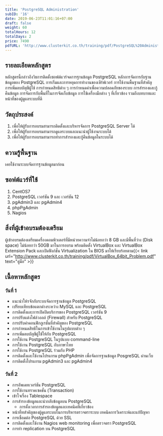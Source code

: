 ```yaml
---
title: 'PostgreSQL Administration'
subID: '16'
date: 2019-06-23T11:01:16+07:00
draft: false
weight: 60
totalHours: 12
totalDays: 2
price: 7490
pdfURL: 'http://www.clusterkit.co.th/training/pdf/PostgreSQL%20Administration.pdf'
---
```


## รายละเอียดหลักสูตร

หลักสูตรนี้กล่าวถึงวิธการติดตั้งซอฟต์แวร์จดการฐานข้อมูล PostgreSQL หลักการจัดการกับฐานข้อมูลของ PostgreSQL การเริ่มและการหยุดการทํางานของเซิร์ฟเวอร์ การใช้งานพื้นฐานที่สําคัญ การเพิ่มลบบัญชีผู้ใช้ การกําหนดสิทธิต่าง ๆ การกําหนดค่าเพื่อความปลอดภัยของระบบ การสํารองและกู้คืนข้อมูล การจัดการกับพื้นที่ในการจัดเก็บข้อมูล การใช้เครื่องมือต่าง ๆ ที่เกี่ยวข้อง รวมถึงบทบาทและหน้าที่ของผู้ดูแลระบบที่ดี

## วัตถุประสงค์

1. เพื่อให้ผู้รับการอบรมสามารถติดตั้งและบริหารจัดการ PostgreSQL Server ได้
2. เพื่อให้ผู้รับการอบรมสามารถดูแลระบบและแนะนําผู้ใช้งานระบบได้
3. เพื่อให้ผู้รับการอบรมสามารถทําการสํารองและกู้คืนข้อมูลในระบบได้

## ความรู้พื้นฐาน

เคยใช้งานระบบจัดการฐานข้อมูลมาก่อน

## ซอฟต์แวร์ที่ใช้

1. CentOS7 
2. PostgreSQL เวอร์ชัน 9 และ เวอร์ชัน 12
3. pgAdmin3 และ pgAdmin4
4. phpPgAdmin
5. Nagios

## สิ่งที่ผู้เข้าอบรมต้องเตรียม

ผู้เข้าอบรมต้องเตรียมเครื่องคอมพิวเตอร์ที่มีหน่วยความจำไม่น้อยกว่า 8 GB และมีพื้นที่ว่าง (Disk space) ไม่น้อยกว่า 50GB มาในการอบรม พร้อมติดตั้ง VirtualBox และ VirtualBox Extension Pack และเปิดฟังก์ชั่น Virtualization ใน BIOS มาให้เรียบร้อยตาม{{< link url="http://www.clusterkit.co.th/training/pdf/VirtualBox_64bit_Problem.pdf" text="คู่มือ" >}}

## เนื้อหาหลักสูตร

### วันที่ 1

- แนะนําให้รจักกับระบบจัดการฐานข้อมูล PostgreSQL
- เปรียบเทียบข้อแตกต่างระหว่าง MySQL และ PostgreSQL
- การติดตั้งและการเปิดปิดบริการของ PostgreSQL เวอร์ชัน 9
- การปรับแต่งไฟล์วอลล์ (Firewall) สําหรับ PostgreSQL 
- การปรับค่าคอนฟิกกูเรชั่นที่สําคัญของ PostgreSQL
- การกําหนดสิทธิในการเข้าใช้งานในรูปแบบต่าง ๆ
- การเพิ่มลบบัญชีผู้ใช้ให้กับ PostgreSQL
- การใช้งาน PostgreSQL ในรูปแบบ command-line
- การใช้งาน PostgreSQL กับภาษาไทย
- การใช้งาน PostgreSQL ร่วมกับ PHP
- การติดตั้งและใช้งานโปรแกรม phpPgAdmin เพื่อจัดการฐานข้อมูล PosgreSQL ผ่านเว็บ
- การติดตั้งโปรแกรม pgAdmin3 และ pgAdmin4 

### วันที่ 2

- การอัพเดทเวอร์ชัน PostgreSQL 
- การใช้งานทราคเซคชั่น (Transaction)
- เข้าใจเรื่อง Tablespace
- การสํารองข้อมูลและนํากลับข้อมูลบน PostgreSQL
    - การตั้งเวลาการสํารองข้อมูลและเทคนิคที่เกี่ยวข้อง
- หน้าที่ทสําคัญของผู้ดูแลระบบในการบริหารตรวจตราระบบ เทคนิคการวิเคราะห์และแก้ปัญหา
- การเชื่อมต่อ PostgreSQL ด้วย SSL
- การติดตั้งและใช้งาน Nagios web monitoring เพื่อตรวจตรา PostgreSQL
- การทํา replication บน PostgreSQL
